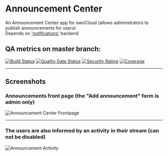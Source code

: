 # Announcement Center

An Announcement Center app for ownCloud (allows administrators to publish announcements for users)  
Depends on ['notifications'](https://github.com/owncloud/notifications) backend

## QA metrics on master branch:

[![Build Status](https://drone.owncloud.com/api/badges/owncloud/announcementcenter/status.svg?branch=master)](https://drone.owncloud.com/owncloud/announcementcenter)
[![Quality Gate Status](https://sonarcloud.io/api/project_badges/measure?project=owncloud_announcementcenter&metric=alert_status)](https://sonarcloud.io/dashboard?id=owncloud_announcementcenter)
[![Security Rating](https://sonarcloud.io/api/project_badges/measure?project=owncloud_announcementcenter&metric=security_rating)](https://sonarcloud.io/dashboard?id=owncloud_announcementcenter)
[![Coverage](https://sonarcloud.io/api/project_badges/measure?project=owncloud_announcementcenter&metric=coverage)](https://sonarcloud.io/dashboard?id=owncloud_announcementcenter)

---

## Screenshots

### Announcements front page (the "Add announcement" form is admin only)

![Announcement Center Frontpage](docs/AnnouncementCenterFrontpage.png)

---

### The users are also informed by an activity in their stream (can not be disabled)

![Announcement Activity](docs/AnnouncementActivity.png)

